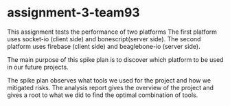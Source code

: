 # assignment-3-team93
This assignment tests the performance of two platforms 
The first platform uses socket-io (client side) and bonescript(server side).
The second platform uses firebase (client side) and beaglebone-io (server side).

The main purpose of this spike plan is to discover which platform to be used in our future projects.

The spike plan observes what tools we used for the project and how we mitigated risks. 
The analysis report gives the overview of the project and gives a root to what we did to find the optimal combination of tools.

